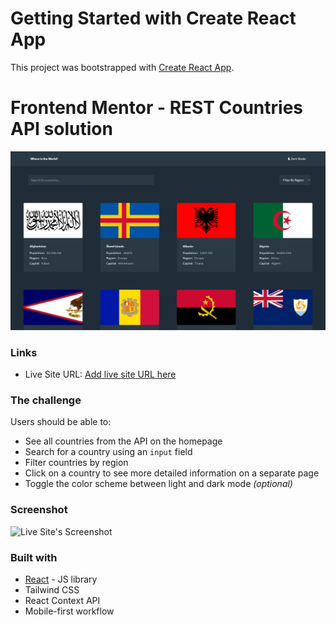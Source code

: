 # Getting Started with Create React App

This project was bootstrapped with [Create React App](https://github.com/facebook/create-react-app).

# Frontend Mentor - REST Countries API solution
![REST Countries API Challenge Snapshot](https://github.com/onurrbl/my-frontend-mentor-challenges/blob/master/countries-app/snapshots/screenshot.png)


### Links
- Live Site URL: [Add live site URL here](https://countries-apii-challenge.netlify.app/)

### The challenge

Users should be able to:

- See all countries from the API on the homepage
- Search for a country using an `input` field
- Filter countries by region
- Click on a country to see more detailed information on a separate page
- Toggle the color scheme between light and dark mode *(optional)*

### Screenshot

![Live Site's Screenshot](./screenshot.jpg)



### Built with
- [React](https://reactjs.org/) - JS library
- Tailwind CSS
- React Context API
- Mobile-first workflow

